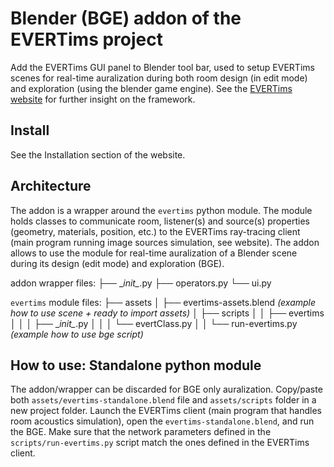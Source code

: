 # Blender (BGE) addon of the EVERTims project

Add the EVERTims GUI panel to Blender tool bar, used to setup EVERTims scenes for real-time auralization during both room design (in edit mode) and exploration (using the blender game engine). See the [EVERTims website](https://evertims.github.io) for further insight on the framework.


## Install

See the Installation section of the website.


## Architecture

The addon is a wrapper around the ```evertims``` python module. The module holds classes to communicate room, listener(s) and source(s) properties (geometry, materials, position, etc.) to the EVERTims ray-tracing client (main program running image sources simulation, see website). The addon allows to use the module for real-time auralization of a Blender scene during its design (edit mode) and exploration (BGE). 

addon wrapper files:
├── \__init\__.py
├── operators.py
└── ui.py

```evertims``` module files:
├── assets
│   ├── evertims-assets.blend _(example how to use scene + ready to import assets)_
│   ├── scripts
│   │   ├── evertims
│   │   │   ├── \__init\__.py
│   │   │   └── evertClass.py
│   │   └── run-evertims.py _(example how to use bge script)_


## How to use: Standalone python module

The addon/wrapper can be discarded for BGE only auralization. Copy/paste both ``assets/evertims-standalone.blend`` file and ``assets/scripts`` folder in a new project folder. Launch the EVERTims client (main program that handles room acoustics simulation), open the ``evertims-standalone.blend``, and run the BGE. Make sure that the network parameters defined in the ``scripts/run-evertims.py`` script match the ones defined in the EVERTims client.